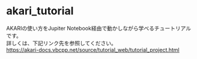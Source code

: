 # akari_tutorial

AKARIの使い方をJupiter Notebook経由で動かしながら学べるチュートリアルです。  
詳しくは、下記リンク先を参照してください。  
https://akari-docs.vbcpp.net/source/tutorial_web/tutorial_project.html